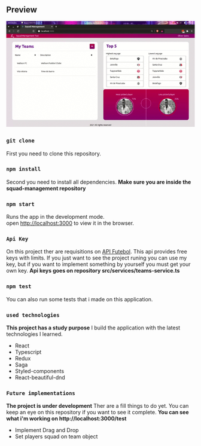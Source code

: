 ## Preview

![GIF](https://github.com/Wtheodoro/squad-management/blob/main/public/gif/preview.gif)

### `git clone`
First you need to clone this repository.

### `npm install`
Second you need to install all dependencies.
**Make sure you are inside the squad-management repository**

### `npm start`
Runs the app in the development mode.\
open [http://localhost:3000](http://localhost:3000) to view it in the browser.

### `Api Key`
On this project ther are requisitions on [API Futebol](https://www.api-futebol.com.br/).
This api provides free keys with limits.
If you just want to see the project runing you can use my key, but if you want to implement something by yourself you must get your own key.
**Api keys goes on repository src/services/teams-service.ts**

### `npm test`
You can also run some tests that i made on this application.

### `used technologies`
**This project has a study purpose**
I build the application with the latest technologies I learned.

- React
- Typescript
- Redux
- Saga
- Styled-components
- React-beautiful-dnd

### `Future implementations`
**The project is under development**
Ther are a fill things to do yet.
You can keep an eye on this repository if you want to see it complete.
**You can see what i'm working on http://localhost:3000/test**

- Implement Drag and Drop
- Set players squad on team object